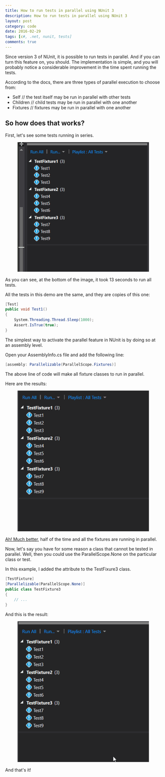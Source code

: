 ```yaml
---
title: How to run tests in parallel using NUnit 3
description: How to run tests in parallel using NUnit 3
layout: post
category: code
date: 2016-02-29
tags: [c#, .net, nunit, tests]
comments: true
---
```

Since version 3 of NUnit, it is possible to run tests in parallel. And if you can turn this feature on, you should. The implementation is simple, and you will probably notice a considerable improvement in the time spent running the tests.
<!-- more -->
According to the docs, there are three types of parallel execution to choose from:

- Self      // the test itself may be run in parallel with other tests
- Children  // child tests may be run in parallel with one another
- Fixtures  // fixtures may be run in parallel with one another

## So how does that works?

First, let's see some tests running in series.

<figure>
    <img src="/images/2016/03/tests-in-serie.gif">
</figure>

As you can see, at the bottom of the image, it took 13 seconds to run all tests.

All the tests in this demo are the same, and they are copies of this one:

``` csharp
[Test]
public void Test1() 
{
    System.Threading.Thread.Sleep(1000);
    Assert.IsTrue(true);
}
```

The simplest way to activate the parallel feature in NUnit is by doing so at an assembly level. 

Open your AssemblyInfo.cs file and add the following line:

``` csharp
[assembly: Parallelizable(ParallelScope.Fixtures)]
```

The above line of code will make all fixture classes to run in parallel.

Here are the results:

<figure>
    <img src="/images/2016/03/tests-in-parallel.gif">
</figure>

[Ah! Much better](http://www.wavsource.com/snds_2016-02-14_1408938504723674/video_games/duke/better.wav), half of the time and all the fixtures are running in parallel. 

<script async src="//pagead2.googlesyndication.com/pagead/js/adsbygoogle.js"></script>
<!-- Responsive content -->
<ins class="adsbygoogle"
     style="display:block"
     data-ad-client="ca-pub-1865353648221711"
     data-ad-slot="8499334570"
     data-ad-format="auto"></ins>
<script>
(adsbygoogle = window.adsbygoogle || []).push({});
</script>

Now, let's say you have for some reason a class that cannot be tested in parallel. Well, then you could use the ParallelScope.None on the particular class or test. 

In this example, I added the attribute to the TestFixure3 class.

``` csharp
[TestFixture]
[Parallelizable(ParallelScope.None)]
public class TestFixture3
{
    // ...
}
```

And this is the result:

<figure>
    <img src="/images/2016/03/with-none.gif">
</figure>

And that's it!